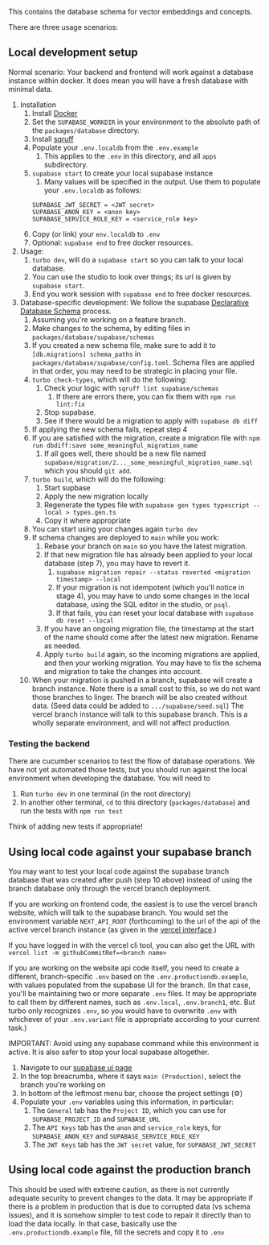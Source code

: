 This contains the database schema for vector embeddings and concepts.

There are three usage scenarios:

## Local development setup

Normal scenario: Your backend and frontend will work against a database instance within docker.
It does mean you will have a fresh database with minimal data.

1. Installation
   1. Install [Docker](https://www.docker.com)
   2. Set the `SUPABASE_WORKDIR` in your environment to the absolute path of the `packages/database` directory.
   3. Install [sqruff](https://github.com/quarylabs/sqruff)
   4. Populate your `.env.localdb` from the `.env.example`
      1. This applies to the `.env` in this directory, and all `apps` subdirectory.
   5. `supabase start` to create your local supabase instance
       1. Many values will be specified in the output. Use them to populate your `.env.localdb` as follows:
       ```
       SUPABASE_JWT_SECRET = <JWT secret>
       SUPABASE_ANON_KEY = <anon key>
       SUPABASE_SERVICE_ROLE_KEY = <service_role key>
       ```
    6. Copy (or link) your `env.localdb` to `.env`
    7. Optional: `supabase end` to free docker resources.
2. Usage:
   1. `turbo dev`, will do a `supabase start` so you can talk to your local database.
   2. You can use the studio to look over things; its url is given by `supabase start`.
   3. End you work session with `supabase end` to free docker resources.
3. Database-specific development: We follow the supabase [Declarative Database Schema](https://supabase.com/docs/guides/local-development/declarative-database-schemas) process.
   1. Assuming you're working on a feature branch.
   2. Make changes to the schema, by editing files in `packages/database/supabase/schemas`
   3. If you created a new schema file, make sure to add it to `[db.migrations] schema_paths` in `packages/database/supabase/config.toml`. Schema files are applied in that order, you may need to be strategic in placing your file.
   4. `turbo check-types`, which will do the following:
      1. Check your logic with `sqruff lint supabase/schemas`
         1. If there are errors there, you can fix them with `npm run lint:fix`
      2. Stop supabase.
      3. See if there would be a migration to apply with `supabase db diff`
   5. If applying the new schema fails, repeat step 4
   6. If you are satisfied with the migration, create a migration file with `npm run dbdiff:save some_meaningful_migration_name`
      1. If all goes well, there should be a new file named `supabase/migration/2..._some_meaningful_migration_name.sql` which you should `git add`.
   7. `turbo build`, which will do the following:
      1. Start supbase
      2. Apply the new migration locally
      3. Regenerate the types file with `supabase gen types typescript --local > types.gen.ts`
      4. Copy it where appropriate
   8. You can start using your changes again `turbo dev`
   9. If schema changes are deployed to `main` while you work:
      1. Rebase your branch on `main` so you have the latest migration.
      2. If that new migration file has already been applied to your local database (step 7), you may have to revert it.
         1. `supabase migration repair --status reverted <migration timestamp> --local`
         2. If your migration is not idempotent (which you'll notice in stage 4), you may have to undo some changes in the local database, using the SQL editor in the studio, or `psql`.
         3. If that fails, you can reset your local database with `supabase db reset --local`
      3. If you have an ongoing migration file, the timestamp at the start of the name should come after the latest new migration. Rename as needed.
      4. Apply `turbo build` again, so the incoming migrations are applied, and then your working migration. You may have to fix the schema and migration to take the changes into account.
    10. When your migration is pushed in a branch, supabase will create a branch instance. Note there is a small cost to this, so we do not want those branches to linger.
        The branch will be also created without data. (Seed data could be added to `.../supabase/seed.sql`)
        The vercel branch instance will talk to this supabase branch. This is a wholly separate environment, and will not affect production.

### Testing the backend

There are cucumber scenarios to test the flow of database operations. We have not yet automated those tests, but you should run against the local environment when developing the database. You will need to

1. Run `turbo dev` in one terminal (in the root directory)
2. In another other terminal, `cd` to this directory (`packages/database`) and run the tests with `npm run test`

Think of adding new tests if appropriate!

## Using local code against your supabase branch

You may want to test your local code against the supabase branch database that was created after push (step 10 above) instead of using the branch database only through the vercel branch deployment.

If you are working on frontend code, the easiest is to use the vercel branch website, which will talk to the supabase branch. You would set the environment variable `NEXT_API_ROOT` (forthcoming) to the url of the api of the active vercel branch instance (as given in the [vercel interface](https://vercel.com/discourse-graphs/discourse-graph/deployments).)

If you have logged in with the vercel cli tool, you can also get the URL with `vercel list -m githubCommitRef=<branch name>`

If you are working on the website api code itself, you need to create a different, branch-specific `.env` based on the `.env.productiondb.example`, with values populated from the supabase UI for the branch. (In that case, you'll be maintaining two or more separate `.env` files. It may be appropriate to call them by different names, such as `.env.local`, `.env.branch1`, etc. But turbo only recognizes `.env`, so you would have to overwrite `.env` with whichever of your `.env.variant` file is appropriate according to your current task.)

IMPORTANT: Avoid using any supabase command while this environment is active. It is also safer to stop your local supabase altogether.

1. Navigate to our [supabase ui page](https://supabase.com/dashboard/project/zytfjzqyijgagqxrzbmz/settings/general)
2. In the top breacrumbs, where it says `main (Production)`, select the branch you're working on
3. In bottom of the leftmost menu bar, choose the project settings (⚙️)
4. Populate your `.env` variables using this information, in particular:
   1. The `General` tab has the `Project ID`, which you can use for `SUPABASE_PROJECT_ID` and `SUPABASE_URL`
   2. The `API Keys` tab has the `anon` and `service_role` keys, for `SUPABASE_ANON_KEY` and `SUPABASE_SERVICE_ROLE_KEY`
   3. The `JWT Keys` tab has the `JWT secret` value, for `SUPABASE_JWT_SECRET`


## Using local code against the production branch

This should be used with extreme caution, as there is not currently adequate security to prevent changes to the data.
It may be appropriate if there is a problem in production that is due to corrupted data (vs schema issues), and it is somehow simpler to test code to repair it directly than to load the data locally.
In that case, basically use the `.env.productiondb.example` file, fill the secrets and copy it to `.env`
